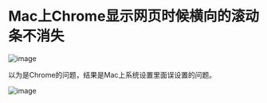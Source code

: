 # Mac上Chrome显示网页时候横向的滚动条不消失

![image](https://user-images.githubusercontent.com/14041622/51070757-7ae60d00-1681-11e9-94da-6c6acb86d935.png)


以为是Chrome的问题，结果是Mac上系统设置里面误设置的问题。

![image](https://user-images.githubusercontent.com/14041622/51251810-215d4580-19d5-11e9-84eb-f42ecbc4f7af.png)

